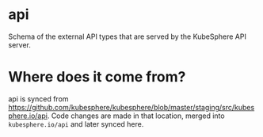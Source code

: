 # api

Schema of the external API types that are served by the KubeSphere API server.

# Where does it come from?

api is synced from https://github.com/kubesphere/kubesphere/blob/master/staging/src/kubesphere.io/api. Code changes are made in that location, merged into `kubesphere.io/api` and later synced here.